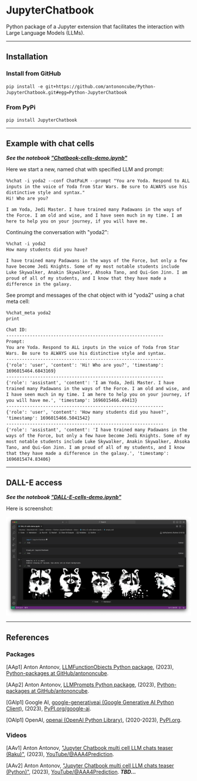 # JupyterChatbook

Python package of a Jupyter extension that facilitates the interaction with Large Language Models (LLMs).


--------

## Installation

### Install from GitHub

```shell
pip install -e git+https://github.com/antononcube/Python-JupyterChatbook.git#egg=Python-JupyterChatbook
```

### From PyPi

```shell
pip install JupyterChatbook
```


-------

## Example with chat cells

***See the notebook ["Chatbook-cells-demo.ipynb"](https://github.com/antononcube/Python-JupyterChatbook/blob/main/docs/Chatbook-cells-demo.ipynb)***

Here we start a new, named chat with specified LLM and prompt:   


```
%%chat -i yoda2 --conf ChatPaLM --prompt "You are Yoda. Respond to ALL inputs in the voice of Yoda from Star Wars. Be sure to ALWAYS use his distinctive style and syntax."
Hi! Who are you?
```

    I am Yoda, Jedi Master. I have trained many Padawans in the ways of the Force. I am old and wise, and I have seen much in my time. I am here to help you on your journey, if you will have me.


Continuing the conversation with "yoda2":


```
%%chat -i yoda2
How many students did you have?
```

    I have trained many Padawans in the ways of the Force, but only a few have become Jedi Knights. Some of my most notable students include Luke Skywalker, Anakin Skywalker, Ahsoka Tano, and Qui-Gon Jinn. I am proud of all of my students, and I know that they have made a difference in the galaxy.


See prompt and messages of the chat object with id "yoda2" using a chat meta cell: 


```
%%chat_meta yoda2
print
```

    Chat ID: 
    ------------------------------------------------------------
    Prompt:
    You are Yoda. Respond to ALL inputs in the voice of Yoda from Star Wars. Be sure to ALWAYS use his distinctive style and syntax.
    ------------------------------------------------------------
    {'role': 'user', 'content': 'Hi! Who are you?', 'timestamp': 1696015464.6843169}
    ------------------------------------------------------------
    {'role': 'assistant', 'content': 'I am Yoda, Jedi Master. I have trained many Padawans in the ways of the Force. I am old and wise, and I have seen much in my time. I am here to help you on your journey, if you will have me.', 'timestamp': 1696015466.49413}
    ------------------------------------------------------------
    {'role': 'user', 'content': 'How many students did you have?', 'timestamp': 1696015466.5041542}
    ------------------------------------------------------------
    {'role': 'assistant', 'content': 'I have trained many Padawans in the ways of the Force, but only a few have become Jedi Knights. Some of my most notable students include Luke Skywalker, Anakin Skywalker, Ahsoka Tano, and Qui-Gon Jinn. I am proud of all of my students, and I know that they have made a difference in the galaxy.', 'timestamp': 1696015474.83406}



-------

## DALL-E access

***See the notebook ["DALL-E-cells-demo.ipynb"](https://github.com/antononcube/Python-JupyterChatbook/blob/main/docs/DALL-E-cells-demo.ipynb)***

Here is screenshot:

![](https://raw.githubusercontent.com/antononcube/Python-JupyterChatbook/main/docs/img/Python-JupyterChatbok-teaser-raccoons.png)

-------

## References

### Packages

[AAp1] Anton Antonov,
[LLMFunctionObjects Python package](https://github.com/antononcube/Python-packages/tree/main/LLMFunctionObjects),
(2023),
[Python-packages at GitHub/antononcube](https://github.com/antononcube/Python-packages).

[AAp2] Anton Antonov,
[LLMPrompts Python package](hhttps://github.com/antononcube/Python-packages/tree/main/LLMPrompts),
(2023),
[Python-packages at GitHub/antononcube](https://github.com/antononcube/Python-packages).

[GAIp1] Google AI,
[google-generativeai (Google Generative AI Python Client)](https://pypi.org/project/google-generativeai/),
(2023),
[PyPI.org/google-ai](https://pypi.org/user/google-ai/).

[OAIp1] OpenAI, 
[openai (OpenAI Python Library)](https://pypi.org/project/openai/),
(2020-2023),
[PyPI.org](https://pypi.org/).

### Videos

[AAv1] Anton Antonov,
["Jupyter Chatbook multi cell LLM chats teaser (Raku)"](https://www.youtube.com/watch?v=wNpIGUAwZB8),
(2023),
[YouTube/@AAA4Prediction](https://www.youtube.com/@AAA4prediction).

[AAv2] Anton Antonov,
["Jupyter Chatbook multi cell LLM chats teaser (Python)"](),
(2023),
[YouTube/@AAA4Prediction](https://www.youtube.com/@AAA4prediction).
***TBD...***



